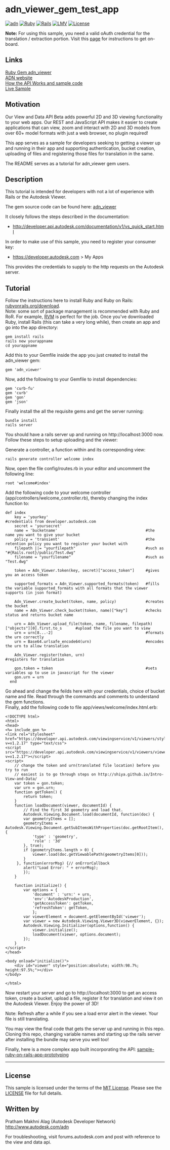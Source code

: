 # adn_viewer_gem_test_app

[![adn](https://img.shields.io/badge/adn_viewer_gem-v1.0.0-yellow.svg)](https://www.ruby-lang.org/en/)
[![Ruby](https://img.shields.io/badge/Ruby-v2.2.2-red.svg)](https://www.ruby-lang.org/en/)
[![Rails](https://img.shields.io/badge/Rails-v4.2.3-brightgreen.svg)](http://rubyonrails.org/)
[![LMV](https://img.shields.io/badge/View%20%26%20Data%20API-v1.2.15-green.svg)](http://developer-autodesk.github.io/)
[![License](http://img.shields.io/:license-mit-blue.svg)](http://opensource.org/licenses/MIT)


<b>Note:</b> For using this sample, you need a valid oAuth credential for the translation / extraction portion.
Visit this [page](https://developer.autodesk.com) for instructions to get on-board.


## Links
[Ruby Gem adn_viewer](https://rubygems.org/gems/adn_viewer) <br />
[ADN website](https://developer.autodesk.com/) <br />
[How the API Works and sample code](https://developer.autodesk.com/api/view-and-data-api/) <br />
[Live Sample](http://developer-autodesk.github.io/LmvQuickStart/) <br />

## Motivation

Our View and Data API Beta adds powerful 2D and 3D viewing functionality to your web apps.
Our REST and JavaScript API makes it easier to create applications that can view, zoom and interact with 2D and
3D models from over 60+ model formats with just a web browser, no plugin required!

This app serves as a sample for developers seeking to getting a viewer up and running in their app and supporting authentication, bucket creation, uploading of files and registering those files for translation in the same.

The README serves as a tutorial for adn_viewer gem users.


## Description

This tutorial is intended for developers with not a lot of experience with Rails or the Autodesk Viewer.

The gem source code can be found here: [adn_viewer](https://github.com/Developer-Autodesk/adn_viewer)

It closely follows the steps described in the documentation:

* http://developer.api.autodesk.com/documentation/v1/vs_quick_start.html

In order to make use of this sample, you need to register your consumer key:

* https://developer.autodesk.com > My Apps

This provides the credentials to supply to the http requests on the Autodesk server.

## Tutorial

Follow the instructions here to install Ruby and Ruby on Rails: [rubyonrails.org/download](http://rubyonrails.org/download/). <br />
Note: some sort of package management is recommended with Ruby and RoR. For example, [RVM](https://rvm.io/) is perfect for the job.
Once you've downloaded Ruby, install Rails (this can take a very long while), then create an app and go into the app directory:
```
gem install rails
rails new yourappname
cd yourappname
```

Add this to your Gemfile inside the app you just created to install the adn_viewer gem:
```
gem 'adn_viewer'
```

Now, add the following to your Gemfile to install dependencies:
```
gem 'curb-fu'
gem 'curb'
gem 'gon'
gem 'json'
```

Finally install the all the requisite gems and get the server running:
```
bundle install
rails server
```

You should have a rails server up and running on http://localhost:3000 now. Follow these steps to setup uploading and the viewer:

Generate a controller, a function within and its corresponding view:
```
rails generate controller welcome index
```

Now, open the file config/routes.rb in your editor and uncomment the following line:
```
root 'welcome#index'
```

Add the following code to your welcome controller (app/controllers/welcome_controller.rb), thereby changing the index function to:
```
def index
    key = 'yourkey'                                           #credentials from developer.autodesk.com
    secret = 'yoursecret'
    name = 'bucketname'                                       #the name you want to give your bucket
    policy = 'transient'                                      #the retention policy you want to register your bucket with
    filepath ||= "yourfilepath"                               #such as "#{Rails.root}/public/Test.dwg"
    filename = "yourfilename"                                 #such as "Test.dwg"

    token = Adn_Viewer.token(key, secret)["access_token"]     #gives you an access token

    supported_formats = Adn_Viewer.supported_formats(token)   #fills the variable supported_formats with all formats that the viewer supports (in json format)

    Adn_Viewer.create_bucket(token, name, policy)             #creates the bucket
    name = Adn_Viewer.check_bucket(token, name)["key"]        #checks status and returns bucket name

    urn = Adn_Viewer.upload_file(token, name, filename, filepath)["objects"][0].first.to_s      #upload the file you want to view
    urn = urn[8...-2]                                         #formats the urn correctly
    urn = Base64.urlsafe_encode64(urn)                        #encodes the urn to allow translation 

    Adn_Viewer.register(token, urn)                           #registers for translation

    gon.token = token                                         #sets variables up to use in javascript for the viewer
    gon.urn = urn
  end
```

Go ahead and change the feilds here with your credentials, choice of bucket name and file. Read through the commands and comments to understand the gem functions. <br />
Finally, add the following code to file app/views/welcome/index.html.erb:
```
<!DOCTYPE html>
<html>
<head>
<%= include_gon %>
<link rel="stylesheet" href="https://developer.api.autodesk.com/viewingservice/v1/viewers/style.css?v=v1.2.17" type="text/css">
<script src="https://developer.api.autodesk.com/viewingservice/v1/viewers/viewer3D.min.js?v=v1.2.17"></script>
<script>
    // change the token and urn(translated file location) before you try to run
    // easiest is to go through steps on http://shiya.github.io/Intro-View-and-Data/
    var token = gon.token;
    var urn = gon.urn;
    function getToken() {
        return token;
    }
    function loadDocument(viewer, documentId) {
        // Find the first 3d geometry and load that.
        Autodesk.Viewing.Document.load(documentId, function(doc) {
        var geometryItems = [];
        geometryItems = Autodesk.Viewing.Document.getSubItemsWithProperties(doc.getRootItem(), {
            'type' : 'geometry',
            'role' : '3d'
        }, true);
        if (geometryItems.length > 0) {
            viewer.load(doc.getViewablePath(geometryItems[0]));
        }
     }, function(errorMsg) {// onErrorCallback
        alert("Load Error: " + errorMsg);
        });
    }
    
    function initialize() {
        var options = {
            'document' : 'urn:' + urn,
            'env':'AutodeskProduction',
            'getAccessToken': getToken,
            'refreshToken': getToken,
            };
        var viewerElement = document.getElementById('viewer');
        var viewer = new Autodesk.Viewing.Viewer3D(viewerElement, {});
        Autodesk.Viewing.Initializer(options,function() {
            viewer.initialize();
            loadDocument(viewer, options.document);
        });
    }
</script>
</head>

<body onload="initialize()">
    <div id="viewer" style="position:absolute; width:98.7%; height:97.5%;"></div>
</body>

</html>
```

Now restart your server and go to http://localhost:3000 to get an access token, create a bucket, upload a file, register it for translation and view it on the Autodesk Viewer. Enjoy the power of 3D!

Note: Refresh after a while if you see a load error alert in the viewer. Your file is still translating.

You may view the final code that gets the server up and running in this repo. Cloning this repo, changing variable names and starting up the rails server after installing the bundle may serve you well too!

Finally, here is a more complex app built incorporating the API: [sample-ruby-on-rails-app-prototyping](https://github.com/Developer-Autodesk/sample-ruby-on-rails-app-prototyping)



--------

## License

This sample is licensed under the terms of the [MIT License](http://opensource.org/licenses/MIT). Please see the [LICENSE](LICENSE) file for full details.


## Written by

Pratham Makhni Alag (Autodesk Developer Network)<br />
http://www.autodesk.com/adn<br />


For troubleshooting, visit forums.autodesk.com and post with reference to the view and data api.

